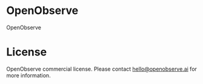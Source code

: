 <!-- This README file is going to be the one displayed on the Grafana.com website for your plugin -->

# OpenObserve

OpenObserve

# License

OpenObserve commercial license. Please contact hello@openobserve.ai for more information.
